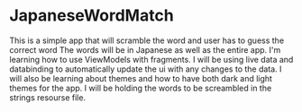 # JapaneseWordMatch
This is a simple app that will scramble the word and user has to guess the correct word
The words will be in Japanese as well as the entire app.
I'm learning how to use ViewModels with fragments. I will be using live data and databinding
to automatically update the ui with any changes to the data.
I will also be learning about themes and how to have both dark and light themes for the app.
I will be holding the words to be screambled in the strings resourse file.
